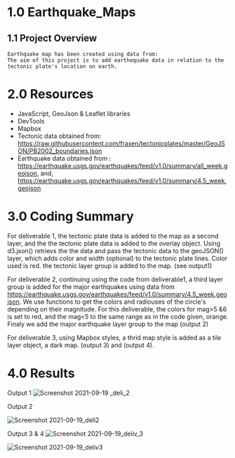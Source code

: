 # 1.0 Earthquake_Maps
## 1.1 Project Overview
    Earthquake map has been created using data from:
    The aim of this project is to add earthequake data in relation to the tectonic plate's location on earth.
    
    
# 2.0 Resources
- JavaScript, GeoJson & Leaflet libraries
- DevTools
- Mapbox
- Tectonic data obtained from: https://raw.githubusercontent.com/fraxen/tectonicplates/master/GeoJSON/PB2002_boundaries.json
- Earthquake data obtained from : https://earthquake.usgs.gov/earthquakes/feed/v1.0/summary/all_week.geojson, and,
  https://earthquake.usgs.gov/earthquakes/feed/v1.0/summary/4.5_week.geojson

# 3.0 Coding Summary
  For deliverable 1, the tectonic plate data is added to the map as a second layer, and the the tectonic plate data is added to
  the overlay object.
  Using d3.json() retrievs the the data and pass the tectonic data to the geoJSON() layer, which adds color and width (optional) to the tectonic plate lines.
  Color used is red. the tectonic layer group is added to the map. (see output1)
  
  For deliverable 2, continuing using the code from deliverable1, a third layer group is added for the major earthquakes using data from 
  https://earthquake.usgs.gov/earthquakes/feed/v1.0/summary/4.5_week.geojson.
  We use functions to get the colors and radiouses of the circle's depending on their magnitude. For this deliverable, the colors for mag>5 &6 is set to red, and 
  the mag<5 to the same range as in the code given, orange. Finaly we add the major earthquake layer group to the map (output 2)
  
  For deliverable 3, using Mapbox styles, a thrid map style is added as a tile layer object, a dark map. (output 3) and (output 4).
  
 # 4.0 Results
 
 Output 1
![Screenshot 2021-09-19 _deli_2](https://user-images.githubusercontent.com/85843030/133938477-c5afd18b-c7f8-4ebc-8196-70526452fb7e.png)
 

Output 2

![Screenshot 2021-09-19_deli2](https://user-images.githubusercontent.com/85843030/133938531-2275518c-c615-4b0f-aba2-882b01b96659.png)



Output 3 & 4
![Screenshot 2021-09-19_deliv_3](https://user-images.githubusercontent.com/85843030/133938542-fb48f2b2-fa01-4212-ade0-d45c8bb58dc8.png)

![Screenshot 2021-09-19_deliv3](https://user-images.githubusercontent.com/85843030/133938554-63d5059a-52f0-4ec9-b5b3-344d51ae7ffe.png)




